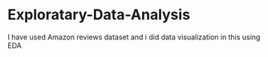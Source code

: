 # Exploratary-Data-Analysis
I have used Amazon reviews dataset and i did data visualization in this using EDA
